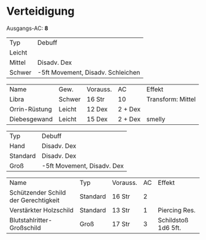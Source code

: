 # Verteidigung

Ausgangs-AC: <b>8</b>
<tabs>
<tab title="Rüstungen">
<table>
<tr><td>Typ</td><td>Debuff</td></tr>
<tr><td>Leicht</td><td> </td></tr>
<tr><td>Mittel</td><td>Disadv. Dex</td></tr>
<tr><td>Schwer</td><td>-5ft Movement, Disadv. Schleichen</td></tr>
</table>
<table>
<tr><td>Name</td><td>Gew.</td><td>Vorauss.</td><td>AC</td><td>Effekt</td></tr>
<tr><td>Libra</td><td>Schwer</td><td>16 Str</td><td>10</td><td>Transform: Mittel</td></tr>
<tr><td>Orrin-Rüstung</td><td>Leicht</td><td>12 Dex</td><td>2 + Dex</td><td> </td></tr>
<tr><td>Diebesgewand</td><td>Leicht</td><td>15 Dex</td><td>2 + Dex</td><td>smelly</td></tr>
</table>
</tab>
<tab title="Schilde">
<table>
<tr><td>Typ</td><td>Debuff</td></tr>
<tr><td>Hand</td><td>Disadv. Dex</td></tr>
<tr><td>Standard</td><td>Disadv. Dex</td></tr>
<tr><td>Groß</td><td>-5ft Movement, Disadv. Dex</td></tr>
</table>
<table>
<tr><td>Name</td><td>Typ</td><td>Vorauss.</td><td>AC</td><td>Effekt</td></tr>
<tr><td>Schützender Schild der Gerechtigkeit</td><td>Standard</td><td>16 Str</td><td>2</td><td> </td></tr>
<tr><td>Verstärkter Holzschild</td><td>Standard</td><td>13 Str</td><td>1</td><td>Piercing Res.</td></tr>
<tr><td>Blutstahlritter-Großschild</td><td>Groß</td><td>17 Str</td><td>3</td><td>Schildstoß 1d6 5ft.</td></tr>
</table>
</tab>
</tabs>